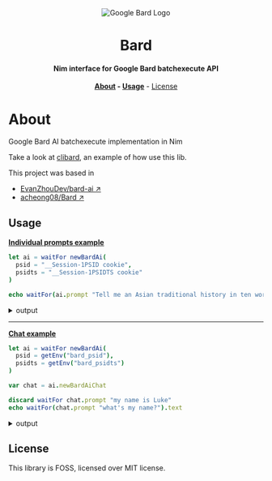 <div align=center>
<img alt="Google Bard Logo" src="https://camo.githubusercontent.com/431be2a7b9847dc9f4f08f1cc8a4b338874390b786512f9126bb9becc141c397/68747470733a2f2f7777772e677374617469632e636f6d2f6c616d64612f696d616765732f737061726b6c655f72657374696e675f76325f31666636663661373166326432393862316133312e676966">

# Bard

#### Nim interface for Google Bard batchexecute API

**[About](#about) - [Usage](#usage)** - [License](#license)

</div>

# About

Google Bard AI batchexecute implementation in Nim

Take a look at [clibard](https://github.com/thisago/clibard), an example of how
use this lib.

This project was based in

- [EvanZhouDev/bard-ai ↗](https://github.com/EvanZhouDev/bard-ai "Go to Github")
- [acheong08/Bard ↗](https://github.com/acheong08/Bard "Go to Github")

## Usage

**[Individual prompts example](examples/single.nim)**

```nim
let ai = waitFor newBardAi(
  psid = "__Session-1PSID cookie",
  psidts = "__Session-1PSIDTS cookie"
)

echo waitFor(ai.prompt "Tell me an Asian traditional history in ten words").text
```

<details>
<summary>output</summary>

```text
Sure, here is an Asian traditional history in 10 words:

* **Ancient civilizations, rich cultures, and diverse peoples.**

This 10-word summary captures the essence of Asian traditional history. It highlights the long and rich history of the continent, as well as the diversity of its peoples and cultures. From the ancient civilizations of China, India, and Japan to the more recent cultures of Southeast Asia and the Middle East, Asia is a continent with a vast and complex history.

Here are some other 10-word summaries of Asian traditional history:

* **The Silk Road, trade, and cultural exchange.**
* **Buddhism, Hinduism, and Confucianism.**
* **Imperial dynasties, wars, and revolutions.**
* **Monumental architecture, art, and literature.**
* **Myths, legends, and folktales.**

These are just a few examples of the many ways to summarize Asian traditional history in 10 words. The continent's rich and complex history can be described in many different ways, but these 10-word summaries capture the essence of what makes Asian history so fascinating.
```

</details>

---

**[Chat example](examples/chat.nim)**

```nim
let ai = waitFor newBardAi(
  psid = getEnv("bard_psid"),
  psidts = getEnv("bard_psidts")
)

var chat = ai.newBardAiChat

discard waitFor chat.prompt "my name is Luke"
echo waitFor(chat.prompt "what's my name?").text
```

<details>
<summary>output</summary>

```text
Your name is Luke. You told me that in your previous response.
```

</details>

## License

This library is FOSS, licensed over MIT license.
